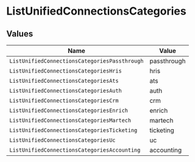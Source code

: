 # ListUnifiedConnectionsCategories


## Values

| Name                                          | Value                                         |
| --------------------------------------------- | --------------------------------------------- |
| `ListUnifiedConnectionsCategoriesPassthrough` | passthrough                                   |
| `ListUnifiedConnectionsCategoriesHris`        | hris                                          |
| `ListUnifiedConnectionsCategoriesAts`         | ats                                           |
| `ListUnifiedConnectionsCategoriesAuth`        | auth                                          |
| `ListUnifiedConnectionsCategoriesCrm`         | crm                                           |
| `ListUnifiedConnectionsCategoriesEnrich`      | enrich                                        |
| `ListUnifiedConnectionsCategoriesMartech`     | martech                                       |
| `ListUnifiedConnectionsCategoriesTicketing`   | ticketing                                     |
| `ListUnifiedConnectionsCategoriesUc`          | uc                                            |
| `ListUnifiedConnectionsCategoriesAccounting`  | accounting                                    |